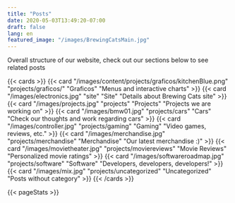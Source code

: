 ```yaml
---
title: "Posts"
date: 2020-05-03T13:49:20-07:00
draft: false
lang: en
featured_image: "/images/BrewingCatsMain.jpg"
---
```


Overall structure of our website, check out our sections below to see related posts

{{< cards >}}
  {{< card "/images/content/projects/graficos/kitchenBlue.png" "projects/graficos/" "Graficos" "Menus and interactive charts" >}}
  {{< card "/images/electronics.jpg" "site" "Site" "Details about Brewing Cats site" >}}
  {{< card "/images/projects.jpg" "projects" "Projects" "Projects we are working on" >}}
  {{< card "/images/bmw01.jpg" "projects/cars" "Cars" "Check our thoughts and work regarding cars" >}}
  {{< card "/images/controller.jpg" "projects/gaming" "Gaming" "Video games, reviews, etc." >}}
  {{< card "/images/merchandise.jpg" "projects/merchandise" "Merchandise" "Our latest merchandise :)" >}}
  {{< card "/images/movietheater.jpg" "projects/moviereviews" "Movie Reviews" "Personalized movie ratings" >}}
  {{< card "/images/softwareroadmap.jpg" "projects/software" "Software" "Developers, developers, developers!" >}}
  {{< card "/images/mix.jpg" "projects/uncategorized" "Uncategorized" "Posts without category" >}}
{{< /cards >}}

{{< pageStats >}}
